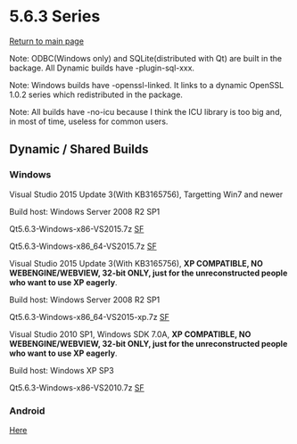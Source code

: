 # 5.6.3 Series

[Return to main page](index.md)

Note: ODBC(Windows only) and SQLite(distributed with Qt) are built in the backage. All Dynamic builds have -plugin-sql-xxx.

Note: Windows builds have -openssl-linked. It links to a dynamic OpenSSL 1.0.2 series which redistributed in the package.

Note: All builds have -no-icu because I think the ICU library is too big and, in most of time, useless for common users.

## Dynamic / Shared Builds

### Windows

Visual Studio 2015 Update 3(With KB3165756), Targetting Win7 and newer

Build host: Windows Server 2008 R2 SP1

Qt5.6.3-Windows-x86-VS2015.7z [SF](https://sourceforge.net/projects/fsu0413-qtbuilds/files/Qt5.6/Windows-x86/Qt5.6.3-Windows-x86-VS2015.7z/download)

Qt5.6.3-Windows-x86_64-VS2015.7z [SF](https://sourceforge.net/projects/fsu0413-qtbuilds/files/Qt5.6/Windows-x86_64/Qt5.6.3-Windows-x86-64-VS2015.7z/download)

Visual Studio 2015 Update 3(With KB3165756), __XP COMPATIBLE, NO WEBENGINE/WEBVIEW, 32-bit ONLY, just for the unreconstructed people who want to use XP eagerly__.

Build host: Windows Server 2008 R2 SP1

Qt5.6.3-Windows-x86_64-VS2015-xp.7z [SF](https://sourceforge.net/projects/fsu0413-qtbuilds/files/Qt5.6/Windows-x86/Qt5.6.3-Windows-x86-VS2015-xp.7z/download)

Visual Studio 2010 SP1, Windows SDK 7.0A, __XP COMPATIBLE, NO WEBENGINE/WEBVIEW, 32-bit ONLY, just for the unreconstructed people who want to use XP eagerly__.

Build host: Windows XP SP3

Qt5.6.3-Windows-x86-VS2010.7z [SF](https://sourceforge.net/projects/fsu0413-qtbuilds/files/Qt5.6/Windows-x86/Qt5.6.3-Windows-x86-VS2010.7z/download)

### Android

[Here](5.6.3-android.md)
